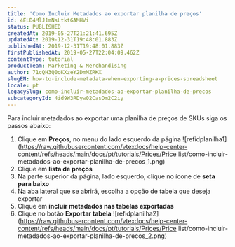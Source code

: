 ```yaml
---
title: 'Como Incluir Metadados ao exportar planilha de preços'
id: 4ELD4MlJ1mNsLtktGAMHVi
status: PUBLISHED
createdAt: 2019-05-27T21:21:41.695Z
updatedAt: 2019-12-31T19:48:01.883Z
publishedAt: 2019-12-31T19:48:01.883Z
firstPublishedAt: 2019-05-27T22:04:09.462Z
contentType: tutorial
productTeam: Marketing & Merchandising
author: 71cQH3Q0oKXzeY2DmMZRKX
slugEN: how-to-include-metadata-when-exporting-a-prices-spreadsheet
locale: pt
legacySlug: como-incluir-metadados-ao-exportar-planilha-de-precos
subcategoryId: 4id9W3RDyw02CasOm2C2iy
---
```


Para incluir metadados ao exportar uma planilha de preços de SKUs siga os passos abaixo:

1. Clique em **Preços**, no menu do lado esquerdo da página
![refidplanilha1](https://raw.githubusercontent.com/vtexdocs/help-center-content/refs/heads/main/docs/pt/tutorials/Prices/Price list/como-incluir-metadados-ao-exportar-planilha-de-precos_1.png)
2. Clique em **lista de preços**
3.  Na parte superior da página, lado esquerdo, clique no ícone de **seta para baixo**
4. Na aba lateral que se abrirá, escolha a opção de tabela que deseja exportar
5. Clique em **incluir metadados nas tabelas exportadas**
6. Clique no botão **Exportar tabela**
![refidplanilha2](https://raw.githubusercontent.com/vtexdocs/help-center-content/refs/heads/main/docs/pt/tutorials/Prices/Price list/como-incluir-metadados-ao-exportar-planilha-de-precos_2.png)
